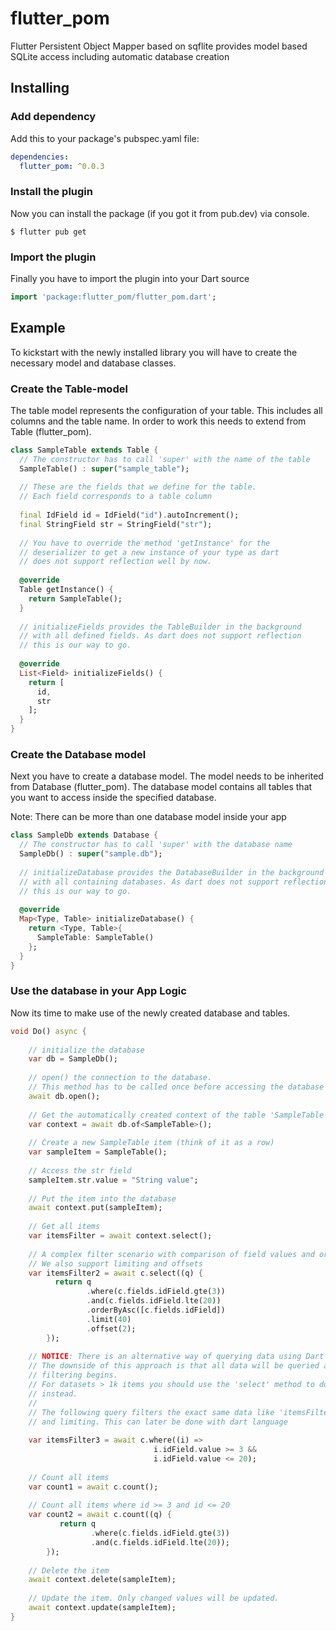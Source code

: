 # flutter_pom

Flutter Persistent Object Mapper based on sqflite provides model based SQLite access including automatic database creation

## Installing

### Add dependency

Add this to your package's pubspec.yaml file:

```yaml
dependencies:
  flutter_pom: ^0.0.3
```

### Install the plugin

Now you can install the package (if you got it from pub.dev) via console.

```
$ flutter pub get
```

### Import the plugin

Finally you have to import the plugin into your Dart source

```dart
import 'package:flutter_pom/flutter_pom.dart';
```

## Example

To kickstart with the newly installed library you will have to create the necessary model and database classes.

### Create the Table-model

The table model represents the configuration of your table. This includes all columns and the table name.
In order to work this needs to extend from Table (flutter_pom).

```dart
class SampleTable extends Table {
  // The constructor has to call 'super' with the name of the table
  SampleTable() : super("sample_table");
  
  // These are the fields that we define for the table.
  // Each field corresponds to a table column
  
  final IdField id = IdField("id").autoIncrement();
  final StringField str = StringField("str");
  
  // You have to override the method 'getInstance' for the
  // deserializer to get a new instance of your type as dart
  // does not support reflection well by now.
  
  @override
  Table getInstance() {
    return SampleTable();
  }
  
  // initializeFields provides the TableBuilder in the background
  // with all defined fields. As dart does not support reflection 
  // this is our way to go.
  
  @override
  List<Field> initializeFields() {
    return [
      id,
      str
    ];
  }
}
``` 

### Create the Database model

Next you have to create a database model. The model needs to be inherited from Database (flutter_pom).
The database model contains all tables that you want to access inside the specified database.

Note: There can be more than one database model inside your app

```dart
class SampleDb extends Database {
  // The constructor has to call 'super' with the database name
  SampleDb() : super("sample.db");
  
  // initializeDatabase provides the DatabaseBuilder in the background
  // with all containing databases. As dart does not support reflection
  // this is our way to go.
  
  @override
  Map<Type, Table> initializeDatabase() {
    return <Type, Table>{
      SampleTable: SampleTable()
    };
  }
}
```

### Use the database in your App Logic

Now its time to make use of the newly created database and tables.

```dart
void Do() async {
  
    // initialize the database
    var db = SampleDb();
    
    // open() the connection to the database. 
    // This method has to be called once before accessing the database
    await db.open();
    
    // Get the automatically created context of the table 'SampleTable'
    var context = await db.of<SampleTable>();
    
    // Create a new SampleTable item (think of it as a row)
    var sampleItem = SampleTable();
    
    // Access the str field
    sampleItem.str.value = "String value";
    
    // Put the item into the database
    await context.put(sampleItem);
    
    // Get all items 
    var itemsFilter = await context.select();
    
    // A complex filter scenario with comparison of field values and ordering
    // We also support limiting and offsets
    var itemsFilter2 = await c.select((q) {
          return q
                 .where(c.fields.idField.gte(3))
                 .and(c.fields.idField.lte(20))
                 .orderByAsc([c.fields.idField])
                 .limit(40)
                 .offset(2);
        });    
    
    // NOTICE: There is an alternative way of querying data using Dart included test methods.
    // The downside of this approach is that all data will be queried and cached before the
    // filtering begins. 
    // For datasets > 1k items you should use the 'select' method to do filtering on db level
    // instead.
    //
    // The following query filters the exact same data like 'itemsFilter2' without ordering 
    // and limiting. This can later be done with dart language 
    
    var itemsFilter3 = await c.where((i) => 
                                i.idField.value >= 3 &&
                                i.idField.value <= 20);
    
    // Count all items
    var count1 = await c.count();
    
    // Count all items where id >= 3 and id <= 20
    var count2 = await c.count((q) {
           return q
                  .where(c.fields.idField.gte(3))
                  .and(c.fields.idField.lte(20));
        });
    
    // Delete the item
    await context.delete(sampleItem);
    
    // Update the item. Only changed values will be updated.
    await context.update(sampleItem);
}
```
